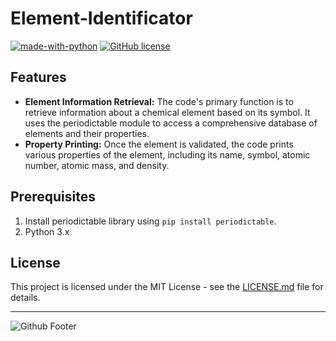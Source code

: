 # Element-Identificator
[![made-with-python](https://img.shields.io/badge/Made%20with-Python-1f425f.svg)](https://www.python.org/)
[![GitHub license](https://img.shields.io/github/license/Naereen/StrapDown.js.svg)](https://github.com/shabir-mp/Element-Identificator/blob/main/LICENSE)


## Features
- **Element Information Retrieval:** The code's primary function is to retrieve information about a chemical element based on its symbol. It uses the periodictable module to access a comprehensive database of elements and their properties. 
- **Property Printing:** Once the element is validated, the code prints various properties of the element, including its name, symbol, atomic number, atomic mass, and density.

## Prerequisites
1. Install periodictable library using `pip install periodictable`.
2. Python 3.x

## License
This project is licensed under the MIT License - see the [LICENSE.md](LICENSE.md) file for details.

-----------------------------------------------------------------------------------------
![Github Footer](https://github.com/shabir-mp/Kereta-Api-Indonesia-Booking-System/assets/133546000/c1833fe4-f470-494f-99e7-d583421625be)

